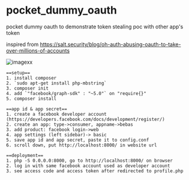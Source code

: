 # pocket_dummy_oauth
pocket dummy oauth to demonstrate token stealing poc with other app's token

inspired from https://salt.security/blog/oh-auth-abusing-oauth-to-take-over-millions-of-accounts

![imagexx](https://github.com/kisanakkkkk/pocket_dummy_oauth/assets/70153248/3e59604f-51c2-4f93-a678-58fc9a5dc11f)


```
==setup==
1. install composer
2. `sudo apt-get install php-mbstring`
3. composer init
4. add `"facebook/graph-sdk" : "~5.0"` on "require{}"
5. composer install

==app id & app secret==
1. create a facebook developer account (https://developers.facebook.com/docs/development/register/)
2. create an app: type->consumer, appname->bebas
3. add product: facebook login->web
4. app settings (left sidebar)-> basic
5. save app id and app secret, paste it to config.conf
6. scroll down, put http://localhost:8000/ in website url

==deployment==
1. php -S 0.0.0.0:8000, go to http://localhost:8000/ on browser
2. log in with same facebook account used as developer account
3. see access code and access token after redirected to profile.php 
```


